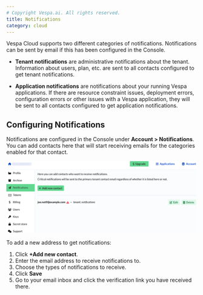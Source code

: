 ```yaml
---
# Copyright Vespa.ai. All rights reserved.
title: Notifications
category: cloud
---
```


Vespa Cloud supports two different categories of notifications. Notifications can be sent
by email if this has been configured in the Console.

 * **Tenant notifications** are administrative notifications about the tenant.  Information
   about users, plan, etc. are sent to all contacts configured to get tenant notifications.

 * **Application notifications** are notifications about your running Vespa applications.
   If there are resource constraint issues, deployment errors, configuration errors or other
   issues with a Vespa application, they will be sent to all contacts configured to get
   application notifications.

## Configuring Notifications
Notifications are configured in the Console under **Account > Notifications**.  You can add
contacts here that will start receiving emails for the categories enabled for that contact.

<!--
![Console Notifications](/assets/console-notifications.png)
-->
<img src="/assets/img/console-notifications.png" alt="Console Notifications"
  width="932px" height="auto">

To add a new address to get notifications:
1. Click **+Add new contact**.
2. Enter the email address to receive notifications to.
3. Choose the types of notifications to receive.
4. Click **Save**
5. Go to your email inbox and click the verification link you have received there.
